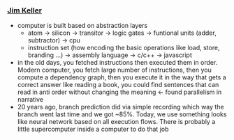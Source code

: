 ### [Jim Keller](https://www.youtube.com/watch?v=Nb2tebYAaOA)

- computer is built based on abstraction layers
  - atom -> silicon -> transitor -> logic gates -> funtional units (adder, subtractor) -> cpu
  - instruction set (how encoding the basic operations like load, store, branding ...) -> assembly language -> c/c++ -> javascript
- in the old days, you fetched instructions then executed them in order. Modern computer, you fetch large number of instructions, then you compute a dependency graph, then you execute it in the way that gets a correct answer like reading a book, you could find sentences that can read in anti order without changing the meaning <- found parallelism in narrative
- 20 years ago, branch prediction did via simple recording which way the branch went last time and we got ~85%. Today, we use something looks like neural network based on all execution flows. There is probably a little supercomputer inside a computer to do that job
